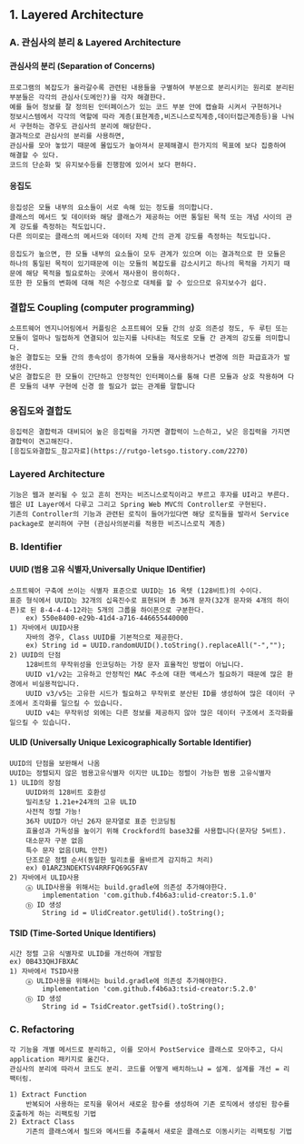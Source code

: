 ## 1. Layered Architecture

### A. 관심사의 분리 & Layered Architecture

#### 관심사의 분리 (Separation of Concerns)
    프로그램의 복잡도가 올라갈수록 관련된 내용들을 구별하여 부분으로 분리시키는 원리로 분리된 부분들은 각각의 관심사(도메인?)을 각자 해결한다.
    예를 들어 정보를 잘 정의된 인터페이스가 있는 코드 부분 안에 캡슐화 시켜서 구현하거나
    정보시스템에서 각각의 역할에 따라 계층(표현계층,비즈니스로직계층,데이터접근계층등)을 나눠서 구현하는 경우도 관심사의 분리에 해당한다.
    결과적으로 관심사의 분리를 사용하면,
    관심사를 모아 놓았기 때문에 몰입도가 높아져서 문제해결시 한가지의 목표에 보다 집중하여 해결할 수 있다.
    코드의 단순화 및 유지보수등를 진행함에 있어서 보다 편하다.

#### 응집도
    응집성은 모듈 내부의 요소들이 서로 속해 있는 정도를 의미합니다.
    클래스의 메서드 및 데이터와 해당 클래스가 제공하는 어떤 통일된 목적 또는 개념 사이의 관계 강도를 측정하는 척도입니다. 
    다른 의미로는 클래스의 메서드와 데이터 자체 간의 관계 강도를 측정하는 척도입니다.

    응집도가 높으면, 한 모듈 내부의 요소들이 모두 관계가 있으며 이는 결과적으로 한 모듈은 하나의 통일된 목적이 있기때문에 이는 모듈의 복잡도를 감소시키고 하나의 목적을 가지기 때문에 해당 목적을 필요로하는 곳에서 재사용이 용이하다.
    또한 한 모듈의 변화에 대해 적은 수정으로 대체를 할 수 있으므로 유지보수가 쉽다.

### 결합도 Coupling (computer programming)
    소프트웨어 엔지니어링에서 커플링은 소프트웨어 모듈 간의 상호 의존성 정도, 두 루틴 또는 모듈이 얼마나 밀접하게 연결되어 있는지를 나타내는 척도로 모듈 간 관계의 강도를 의미합니다.
    높은 결합도는 모듈 간의 종속성이 증가하여 모듈을 재사용하거나 변경에 의한 파급효과가 발생한다.
    낮은 결합도은 한 모듈이 간단하고 안정적인 인터페이스를 통해 다른 모듈과 상호 작용하며 다른 모듈의 내부 구현에 신경 쓸 필요가 없는 관계를 말합니다

### 응집도와 결합도
    응집력은 결합력과 대비되어 높은 응집력을 가지면 결합력이 느슨하고, 낮은 응집력을 가지면 결합력이 견고해진다.
    [응집도와결합도_참고자료](https://rutgo-letsgo.tistory.com/2270)

### Layered Architecture
    기능은 웹과 분리될 수 있고 흔히 전자는 비즈니스로직이라고 부르고 후자를 UI라고 부른다. 웹은 UI Layer에서 다루고 그리고 Spring Web MVC의 Controller로 구현된다.
    기존의 Controller의 기능과 관련된 로직이 들어가있다면 해당 로직들을 발라서 Service package로 분리하여 구현 (관심사의분리를 적용한 비즈니스로직 계층)

### B. Identifier
#### UUID (범용 고유 식별자,Universally Unique IDentifier) 
    소프트웨어 구축에 쓰이는 식별자 표준으로 UUID는 16 옥텟 (128비트)의 수이다. 
    표준 형식에서 UUID는 32개의 십육진수로 표현되며 총 36개 문자(32개 문자와 4개의 하이픈)로 된 8-4-4-4-12라는 5개의 그룹을 하이픈으로 구분한다.
        ex) 550e8400-e29b-41d4-a716-446655440000
    1) 자바에서 UUID사용
        자바의 경우, Class UUID를 기본적으로 제공한다.
        ex) String id = UUID.randomUUID().toString().replaceAll("-","");
    2) UUID의 단점
        128비트의 무작위성을 인코딩하는 가장 문자 효율적인 방법이 아닙니다.
        UUID v1/v2는 고유하고 안정적인 MAC 주소에 대한 액세스가 필요하기 때문에 많은 환경에서 비실용적입니다.
        UUID v3/v5는 고유한 시드가 필요하고 무작위로 분산된 ID를 생성하여 많은 데이터 구조에서 조각화를 일으킬 수 있습니다.
        UUID v4는 무작위성 외에는 다른 정보를 제공하지 않아 많은 데이터 구조에서 조각화를 일으킬 수 있습니다.

#### ULID (Universally Unique Lexicographically Sortable Identifier)
    UUID의 단점을 보완해서 나옴
    UUID는 정렬되지 않은 범용고유식별자 이지만 ULID는 정렬이 가능한 범용 고유식별자
    1) ULID의 장점
        UUID와의 128비트 호환성
        밀리초당 1.21e+24개의 고유 ULID
        사전적 정렬 가능!
        36자 UUID가 아닌 26자 문자열로 표준 인코딩됨
        효율성과 가독성을 높이기 위해 Crockford의 base32를 사용합니다(문자당 5비트).
        대소문자 구분 없음
        특수 문자 없음(URL 안전)
        단조로운 정렬 순서(동일한 밀리초를 올바르게 감지하고 처리)
        ex) 01ARZ3NDEKTSV4RRFFQ69G5FAV
    2) 자바에서 ULID사용 
        ⓐ ULID사용을 위해서는 build.gradle에 의존성 추가해야한다.
            implementation 'com.github.f4b6a3:ulid-creator:5.1.0'
        ⓑ ID 생성
            String id = UlidCreator.getUlid().toString();

#### TSID (Time-Sorted Unique Identifiers)
    시간 정렬 고유 식별자로 ULID를 개선하여 개발함
    ex) 0B433QHJFBXAC
    1) 자바에서 TSID사용
        ⓐ ULID사용을 위해서는 build.gradle에 의존성 추가해야한다.
            implementation 'com.github.f4b6a3:tsid-creator:5.2.0'
        ⓑ ID 생성
            String id = TsidCreator.getTsid().toString();

### C. Refactoring
    각 기능을 개별 메서드로 분리하고, 이를 모아서 PostService 클래스로 모아주고, 다시 application 패키지로 옮긴다.
    관심사의 분리에 따라서 코드도 분리. 코드를 어떻게 배치하느냐 = 설계. 설계를 개선 = 리팩터링.
    
    1) Extract Function
        반복되어 사용하는 로직을 묶어서 새로운 함수를 생성하여 기존 로직에서 생성된 함수를 호출하게 하는 리팩토링 기법
    2) Extract Class
        기존의 클래스에서 필드와 메서드를 추출해서 새로운 클래스로 이동시키는 리팩토링 기법
